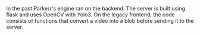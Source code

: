 In the past Parkerr's engine ran on the backend. The server is built using flask and uses OpenCV with Yolo3.
On the legacy frontend, the code consists of functions that convert a video into a blob before sending it to the server.
